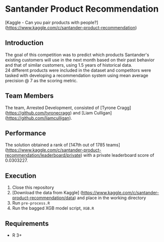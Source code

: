 # Santander Product Recommendation
[Kaggle - Can you pair products with people?] (https://www.kaggle.com/c/santander-product-recommendation)

## Introduction
The goal of this competition was to predict which products Santander's existing customers will
use in the next month based on their past behavior and that of similar customers, using 1.5 years of historical data.
<br> 24 different products were included in the dataset 
and competitors were tasked with developing a recommendation system using mean average precision @ 7 as the scoring metric.

## Team Members
The team, Arrested Development, consisted of [Tyrone Cragg] (https://github.com/tyronecragg) and [Liam Culligan] (https://github.com/liamculligan).

## Performance
The solution obtained a rank of [147th out of 1785 teams] (https://www.kaggle.com/c/santander-product-recommendation/leaderboard/private)
with a private leaderboard score of 0.0303227.<br>

## Execution
1. Close this repository <br>
2. [Download the data from Kaggle] (https://www.kaggle.com/c/santander-product-recommendation/data) and place in the working directory
3. Run `pre-process.R`
5. Run the bagged XGB model script, `XGB.R`<br>

## Requirements
* R 3+
